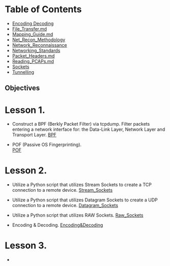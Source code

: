 # Table of Contents
- [Encoding Decoding](Encoding_Decoding.md)
- [File_Transfer.md](File_Transfer.md)
- [Mapping_Guide.md](Mapping_Guide.md)
- [Net_Recon_Methodology](Net_Recon_Methodology.md)
- [Network_Reconnaissance](Network_Reconnaissance.md)
- [Networking_Standards](Networking_Standards.md)
- [Packet_Headers.md](Packet_Headers.md)
- [Reading_PCAPs.md](Reading_PCAPs.md)
- [Sockets](Sockets.md)
- [Tunnelling](Tunnelling.md)

## Objectives

# Lesson 1. 

 - Construct a BPF (Berkly Packet Filter) via tcpdump. Filter packets entering a network interface for: the Data-Link Layer, Network Layer and Transport Layer.
[BPF](Lesson1/BPF.md)

- POF (Passive OS Fingerprinting).   
[POF](Lesson1/POF.md)
# Lesson 2. 

- Utilize a Python script that utilizes Stream Sockets to create a TCP connection to a remote device.
[Stream_Sockets](Lesson2/Stream_Sockets.md)


- Utilize a Python script that utilizes Datagram Sockets to create a UDP connection to a remote device.
[Datagram_Sockets](Lesson2/Datagram_Sockets.md)


 - Utilize a Python script that utilizes RAW Sockets.
[Raw_Sockets](Lesson2/RAW_Sockets.md)


 - Encoding & Decoding.
[Encoding&Decoding](Lesson2/Encoding&Decoding.md)


# Lesson 3.

- 
